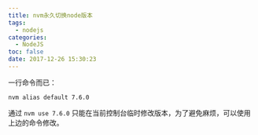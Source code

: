 ```yaml
---
title: nvm永久切换node版本
tags:
  - nodejs
categories:
  - NodeJS
toc: false
date: 2017-12-26 15:30:23
---
```


一行命令而已：

```
nvm alias default 7.6.0
```

通过 `nvm use 7.6.0` 只能在当前控制台临时修改版本，为了避免麻烦，可以使用上边的命令修改。
